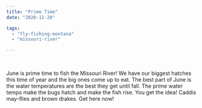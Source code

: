 ```yaml
---
title: "Prime Time"
date: "2020-12-20"

tags: 
  - "fly-fishing-montana"
  - "missouri-river"

---
```




 

June is prime time to fish the Missouri River! We have our biggest hatches this time of year and the big ones come up to eat. The best part of June is the water temperatures are the best they get until fall. The prime water temps make the bugs hatch and make the fish rise. You get the idea! Caddis may-flies and brown drakes. Get here now!
